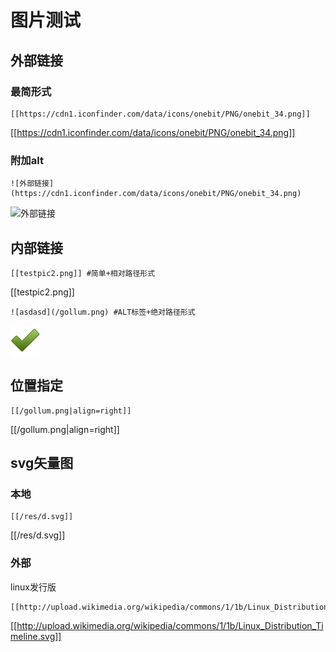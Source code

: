# 图片测试 

## 外部链接

### 最简形式

	[[https://cdn1.iconfinder.com/data/icons/onebit/PNG/onebit_34.png]]

[[https://cdn1.iconfinder.com/data/icons/onebit/PNG/onebit_34.png]]

### 附加alt

	![外部链接](https://cdn1.iconfinder.com/data/icons/onebit/PNG/onebit_34.png)

![外部链接](https://cdn1.iconfinder.com/data/icons/onebit/PNG/onebit_34.png)

## 内部链接

	
	[[testpic2.png]] #简单+相对路径形式


[[testpic2.png]]


	![asdasd](/gollum.png) #ALT标签+绝对路径形式

![asdasd](/gollum.png)

## 位置指定

	[[/gollum.png|align=right]]

[[/gollum.png|align=right]]

## svg矢量图

### 本地

	[[/res/d.svg]]

[[/res/d.svg]]

### 外部
linux发行版 

	[[http://upload.wikimedia.org/wikipedia/commons/1/1b/Linux_Distribution_Timeline.svg]]

[[http://upload.wikimedia.org/wikipedia/commons/1/1b/Linux_Distribution_Timeline.svg]]
